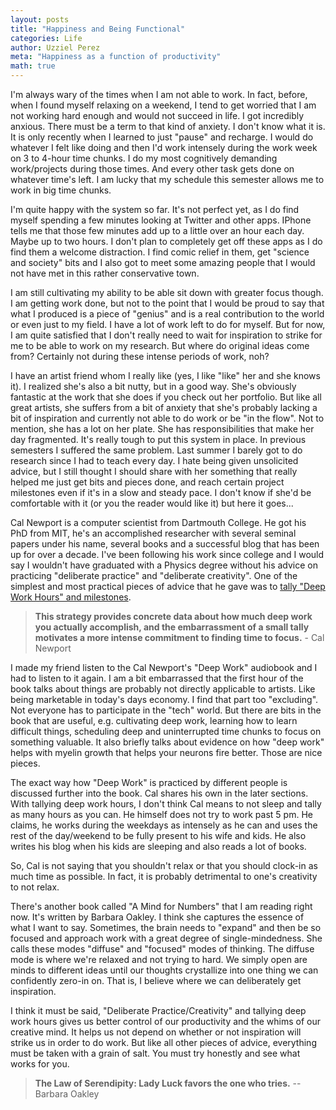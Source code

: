```yaml
---
layout: posts
title: "Happiness and Being Functional"
categories: Life
author: Uzziel Perez
meta: "Happiness as a function of productivity"
math: true
---
```


I'm always wary of the times when I am not able to work. In fact, before, when I found myself relaxing on a weekend, I tend to get worried that I am not working hard enough and would not succeed in life. I got incredibly anxious. There must be a term to that kind of anxiety. I don't know what it is. It is only recently when I learned to just "pause" and recharge. I would do whatever I felt like doing and then I'd work intensely during the work week on 3 to 4-hour time chunks. I do my most cognitively demanding work/projects during those times. And every other task gets done on whatever time's left. I am lucky that my schedule this semester allows me to work in big time chunks.

I'm quite happy with the system so far. It's not perfect yet, as I do find myself spending a few minutes looking at Twitter and other apps. IPhone tells me that those few minutes add up to a little over an hour each day. Maybe up to two hours. I don't plan to completely get off these apps as I do find them a welcome distraction. I find comic relief in them, get "science and society" bits and I also got to meet some amazing people that I would not have met in this rather conservative town.

I am still cultivating my ability to be able sit down with greater focus though. I am getting work done, but not to the point that I would be proud to say that what I produced is a piece of "genius" and is a real contribution to the world or even just to my field. I have a lot of work left to do for myself. But for now, I am quite satisfied that I don't really need to wait for inspiration to strike for me to be able to work on my research. But where do original ideas come from? Certainly not during these intense periods of work, noh?

I have an artist friend whom I really like (yes, I like "like" her and she knows it). I realized she's also a bit nutty, but in a good way. She's obviously fantastic at the work that she does if you check out her portfolio. But like all great artists, she suffers from a bit of anxiety that she's probably lacking a bit of inspiration and currently not able to do work or be "in the flow". Not to mention, she has a lot on her plate. She has responsibilities that make her day fragmented. It's really tough to put this system in place. In previous semesters I suffered the same problem. Last summer I barely got to do research since I had to teach every day. I hate being given unsolicited advice, but I still thought I should share with her something that really helped me just get bits and pieces done, and reach certain project milestones even if it's in a slow and steady pace. I don't know if she'd be comfortable with it (or you the reader would like it) but here it goes...

Cal Newport is a computer scientist from Dartmouth College. He got his PhD from MIT, he's an accomplished researcher with several seminal papers under his name, several books and a successful blog that has been up for over a decade. I've been following his work since college and I would say I wouldn't have graduated with a Physics degree without his advice on practicing "deliberate practice" and "deliberate creativity". One of the simplest and most practical pieces of advice that he gave was to [tally "Deep Work Hours" and milestones](http://www.calnewport.com/blog/2016/12/07/from-deep-tallies-to-deep-schedules-a-recent-change-to-my-deep-work-habits/).

> **This strategy provides concrete data about how much deep work you actually accomplish, and the embarrassment of a small tally motivates a more intense commitment to finding time to focus.** - Cal Newport

I made my friend listen to the Cal Newport's "Deep Work" audiobook and I had to listen to it again. I am a bit embarrassed that the first hour of the book talks about things are probably not directly applicable to artists. Like being marketable in today's days economy. I find that part too "excluding". Not everyone has to participate in the "tech" world. But there are bits in the book that are useful, e.g. cultivating deep work, learning how to learn difficult things, scheduling deep and uninterrupted time chunks to focus on something valuable. It also briefly talks about evidence on how "deep work" helps with myelin growth that helps your neurons fire better. Those are nice pieces.

The exact way how "Deep Work" is practiced by different people is discussed further into the book. Cal shares his own in the later sections. With tallying deep work hours, I don't think Cal means to not sleep and tally as many hours as you can. He himself does not try to work past 5 pm. He claims, he works during the weekdays as intensely as he can and uses the rest of the day/weekend to be fully present to his wife and kids. He also writes his blog when his kids are sleeping and also reads a lot of books.

So, Cal is not saying that you shouldn't relax or that you should clock-in as much time as possible. In fact, it is probably detrimental to one's creativity to not relax.

There's another book called "A Mind for Numbers" that I am reading right now. It's written by Barbara Oakley. I think she captures the essence of what I want to say. Sometimes, the brain needs to "expand" and then be so focused and approach work with a great degree of single-mindedness. She calls these modes "diffuse" and "focused" modes of thinking. The diffuse mode is where we're relaxed and not trying to hard. We simply open are minds to different ideas until our thoughts crystallize into one thing we can confidently zero-in on. That is, I believe where we can deliberately get inspiration.

I think it must be said, "Deliberate Practice/Creativity" and tallying deep work hours gives us better control of our productivity and the whims of our creative mind. It helps us not depend on whether or not inspiration will strike us in order to do work. But like all other pieces of advice, everything must be taken with a grain of salt. You must try honestly and see what works for you.

> **The Law of Serendipity: Lady Luck favors the one who tries.** -- Barbara Oakley
